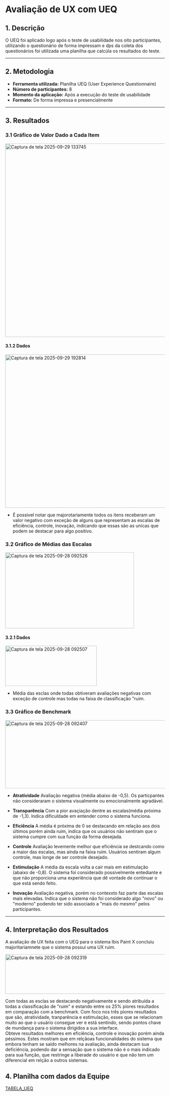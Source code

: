 # Avaliação de UX com UEQ

## 1. Descrição

O UEQ foi aplicado logo após o teste de usabilidade nos oito participantes, utilizando o questionário de forma impressam e dps da coleta dos questionários foi utilizada uma planilha que calcúla os resultados do teste.

---

## 2. Metodologia

- **Ferramenta utilizada:** Planilha UEQ (User Experience Questionnaire)
- **Número de participantes:** 8
- **Momento da aplicação:** Após a execução do teste de usabilidade
- **Formato:** De forma impressa e presencialmente

---

## 3. Resultados


### 3.1 Gráfico de Valor Dado a Cada Item

<img width="679" height="611" alt="Captura de tela 2025-09-29 133745" src="https://github.com/user-attachments/assets/ed991685-d28e-4285-a9e8-55b7ba762ba7" />

#### 3.1.2 Dados 

<img width="669" height="484" alt="Captura de tela 2025-09-29 192814" src="https://github.com/user-attachments/assets/941c22de-13d9-4803-ba43-88c1cfd99cb7" />

- É possivel notar que majorotariamente todos os itens receberam um valor negativo com exceção de alguns que representam as escalas de eficiência, controle, inovação, indicando que essas são as unicas que podem se destacar para algo positivo.


      
### 3.2 Gráfico de Médias das Escalas 

<img width="407" height="240" alt="Captura de tela 2025-09-28 092526" src="https://github.com/user-attachments/assets/bc0a9dde-6c3e-4242-b9c8-29d4fb98779c" />

#### 3.2.1 Dados

<img width="289" height="127" alt="Captura de tela 2025-09-28 092507" src="https://github.com/user-attachments/assets/c315223b-b0c9-4e89-8dc5-98ed875367f5" />  

- Média das esclas onde todas obtiveram avaliações negativas com exceção de controle mas todas na faixa de classificação "ruim.


### 3.3 Gráfico de Benchmark

<img width="693" height="215" alt="Captura de tela 2025-09-28 092407" src="https://github.com/user-attachments/assets/5f84a4ea-f9b0-4778-8506-8e74c9491b3b" />  




- **Atratividade**	Avaliação negativa (média abaixo de -0,5). Os particpantes não consideraram o sistema visualmente ou emocionalmente agradável.  

- **Transparência**	Com a pior avaçiação dentre as escalas(média próxima de -1,3). Indica dificuldade em entender como o sistema funciona.  

- **Eficiência**	A média é próxima de 0 se destacando em relação aos dois últimos porém ainda ruim, indica que os usuários não sentiram que o sistema cumpre com sua função da forma desejada. 

- **Controle**	Avaliação levemente melhor que eficiência se destcando como a maior das escalas, mas ainda na faixa ruim. Usuários sentiram algum controle, mas longe de ser controle desejado.  

- **Estimulação**	A média da escala volta a cair mais em estimulação (abaixo de -0,8). O sistema foi considerado possivelmente entediante e que não proporciona uma experiência que dê vontade de continuar o que está sendo feito.  

- **Inovação**	Avaliação negativa, porém no contexxto faz parte das escalas mais elevadas. Indica que o sistema não foi considerado algo "novo" ou "moderno" podendo ter sido associado a "mais do mesmo" pelos participantes.  

---

## 4. Interpretação dos Resultados



A avaliação de UX feita com o UEQ para o sistema Ibis Paint X concluiu majoritariamnete que o sistema possui uma UX ruim.    

<img width="689" height="125" alt="Captura de tela 2025-09-28 092319" src="https://github.com/user-attachments/assets/1578a06b-5628-4928-9be8-98246f03ac17" />  

Com todas as esclas se destacando negativamente e sendo atribuída a todas a classificação de "ruim" e estando entre os 25% piores resultados em comparação com a benchmark. Com foco nos três piores resultados que são, atratividade, tranparência e estimulação, esses que se relacionam muito ao que o usuário consegue ver e está sentindo, sendo pontos chave de mundança para o sistema dirigidos a sua interface.  
Obteve resultados melhores em eficiência, controle e inovação porém ainda péssimos. Estes mostram que em relçãoas funcionalidades do sistema que embora tenham se saído melhores na avaliação, ainda destacam sua deficiência, podendo dar a sensação que o sistema não é o mais indicado para sua função, que restringe a liberade do usuário e que não tem um diferencial em relção a outros sistemas.  


## 4. Planilha com dados da Equipe

[TABELA_UEQ](https://docs.google.com/spreadsheets/d/1Oj9HJ3-1yQHgZkF3Y02KBWKFWkp7TAWeKe6WDc5D8Xg/edit?usp=sharing)


